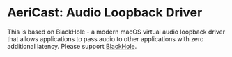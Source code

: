 # AeriCast: Audio Loopback Driver
This is based on BlackHole - a modern macOS virtual audio loopback driver that allows applications to pass audio to other applications with zero additional latency. Please support [BlackHole](https://github.com/ExistentialAudio/BlackHole).
